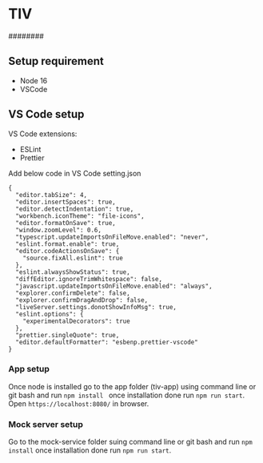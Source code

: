 # TIV

########

## Setup requirement

- Node 16
- VSCode

## VS Code setup

VS Code extensions:

- ESLint
- Prettier

Add below code in VS Code setting.json

```
{
  "editor.tabSize": 4,
  "editor.insertSpaces": true,
  "editor.detectIndentation": true,
  "workbench.iconTheme": "file-icons",
  "editor.formatOnSave": true,
  "window.zoomLevel": 0.6,
  "typescript.updateImportsOnFileMove.enabled": "never",
  "eslint.format.enable": true,
  "editor.codeActionsOnSave": {
    "source.fixAll.eslint": true
  },
  "eslint.alwaysShowStatus": true,
  "diffEditor.ignoreTrimWhitespace": false,
  "javascript.updateImportsOnFileMove.enabled": "always",
  "explorer.confirmDelete": false,
  "explorer.confirmDragAndDrop": false,
  "liveServer.settings.donotShowInfoMsg": true,
  "eslint.options": {
    "experimentalDecorators": true
  },
  "prettier.singleQuote": true,
  "editor.defaultFormatter": "esbenp.prettier-vscode"
}

```

### App setup

Once node is installed go to the app folder (tiv-app) using command line or git bash and run `npm install ` once installation done run `npm run start`. Open `https://localhost:8080/` in browser.

### Mock server setup

Go to the mock-service folder suing command line or git bash and run `npm install` once installation done run `npm run start`.
